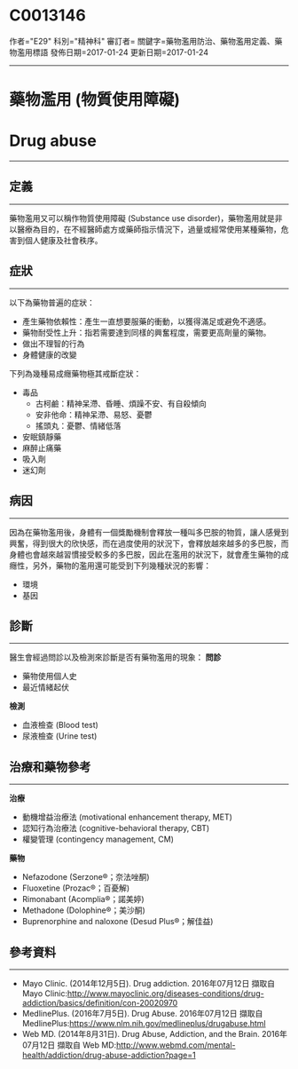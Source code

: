 # C0013146
作者="E29"
科別="精神科"
審訂者=
關鍵字=藥物濫用防治、藥物濫用定義、藥物濫用標語
發佈日期=2017-01-24
更新日期=2017-01-24

----------
# 藥物濫用 (物質使用障礙)
# Drug abuse
----------
## 定義
----------

藥物濫用又可以稱作物質使用障礙 (Substance use disorder)，藥物濫用就是非以醫療為目的，在不經醫師處方或藥師指示情況下，過量或經常使用某種藥物，危害到個人健康及社會秩序。

## 症狀
----------

以下為藥物普遍的症狀：

- 產生藥物依賴性：產生一直想要服藥的衝動，以獲得滿足或避免不適感。
- 藥物耐受性上升：指若需要達到同樣的興奮程度，需要更高劑量的藥物。
- 做出不理智的行為
- 身體健康的改變

下列為幾種易成癮藥物極其戒斷症狀：

- 毒品
  - 古柯鹼：精神呆滯、昏睡、煩躁不安、有自殺傾向
  - 安非他命：精神呆滯、易怒、憂鬱
  - 搖頭丸：憂鬱、情緒低落 
- 安眠鎮靜藥
- 麻醉止痛藥
- 吸入劑
- 迷幻劑
## 病因
----------

因為在藥物濫用後，身體有一個獎勵機制會釋放一種叫多巴胺的物質，讓人感覺到興奮，得到很大的欣快感，而在過度使用的狀況下，會釋放越來越多的多巴胺，而身體也會越來越習慣接受較多的多巴胺，因此在濫用的狀況下，就會產生藥物的成癮性，另外，藥物的濫用還可能受到下列幾種狀況的影響：

- 環境
- 基因
## 診斷
----------

醫生會經過問診以及檢測來診斷是否有藥物濫用的現象：
**問診**

- 藥物使用個人史
- 最近情緒起伏

**檢測**

- 血液檢查 (Blood test)
- 尿液檢查 (Urine test)
## 治療和藥物參考
----------

**治療**

- 動機增益治療法 (motivational enhancement therapy, MET)
- 認知行為治療法 (cognitive-behavioral therapy, CBT)
- 權變管理 (contingency management, CM)

**藥物**

- Nefazodone (Serzone®；奈法唑酮)
- Fluoxetine (Prozac®；百憂解)
- Rimonabant (Acomplia®；諾美婷)
- Methadone (Dolophine®；美沙酮)
- Buprenorphine and naloxone (Desud Plus®；解佳益)
## 參考資料
----------
- Mayo Clinic. (2014年12月5日). Drug addiction. 2016年07月12日 擷取自 Mayo Clinic:http://www.mayoclinic.org/diseases-conditions/drug-addiction/basics/definition/con-20020970
- MedlinePlus. (2016年7月5日). Drug Abuse. 2016年07月12日 擷取自 MedlinePlus:https://www.nlm.nih.gov/medlineplus/drugabuse.html
- Web MD. (2014年8月31日). Drug Abuse, Addiction, and the Brain. 2016年07月12日 擷取自 Web MD:http://www.webmd.com/mental-health/addiction/drug-abuse-addiction?page=1



